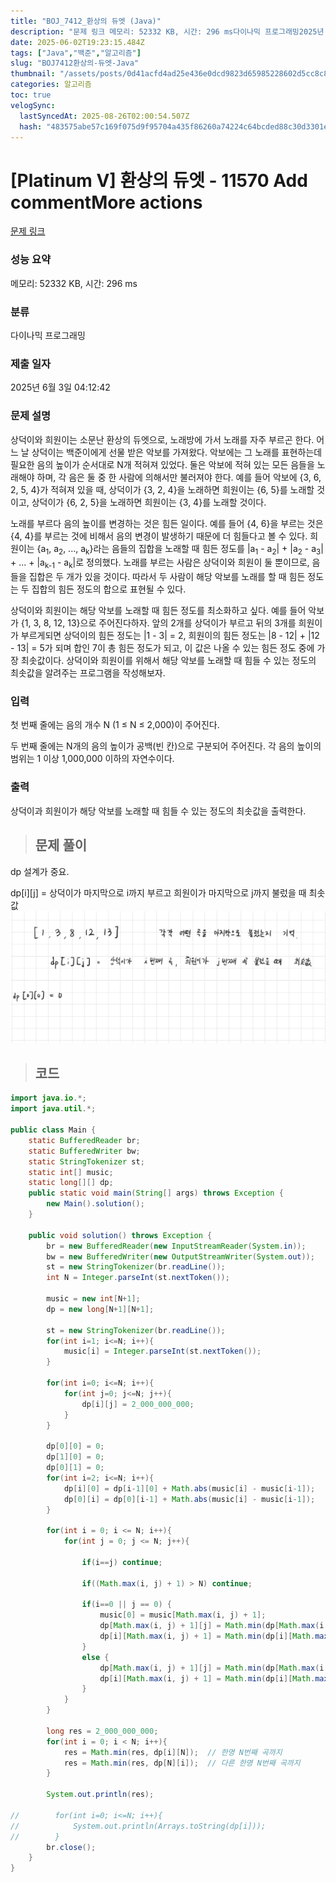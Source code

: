 ```yaml
---
title: "BOJ_7412_환상의 듀엣 (Java)"
description: "문제 링크 메모리: 52332 KB, 시간: 296 ms다이나믹 프로그래밍2025년 6월 3일 04:12:42dpi = 상덕이가 마지막으로 i까지 부르고 희원이가 마지막으로 j까지 불렀을 때 최솟값public class Main {    static BufferedRe"
date: 2025-06-02T19:23:15.484Z
tags: ["Java","백준","알고리즘"]
slug: "BOJ7412환상의-듀엣-Java"
thumbnail: "/assets/posts/0d41acfd4ad25e436e0dcd9823d65985228602d5cc8c8ceb25837214a768c36a.png"
categories: 알고리즘
toc: true
velogSync:
  lastSyncedAt: 2025-08-26T02:00:54.507Z
  hash: "483575abe57c169f075d9f95704a435f86260a74224c64bcded88c30d3301eb9"
---
```


# [Platinum V] 환상의 듀엣 - 11570 Add commentMore actions

[문제 링크](https://www.acmicpc.net/problem/11570) 

### 성능 요약

메모리: 52332 KB, 시간: 296 ms

### 분류

다이나믹 프로그래밍

### 제출 일자

2025년 6월 3일 04:12:42

### 문제 설명

<p>상덕이와 희원이는 소문난 환상의 듀엣으로, 노래방에 가서 노래를 자주 부르곤 한다. 어느 날 상덕이는 백준이에게 선물 받은 악보를 가져왔다. 악보에는 그 노래를 표현하는데 필요한 음의 높이가 순서대로 N개 적혀져 있었다. 둘은 악보에 적혀 있는 모든 음들을 노래해야 하며, 각 음은 둘 중 한 사람에 의해서만 불러져야 한다. 예를 들어 악보에 {3, 6, 2, 5, 4}가 적혀져 있을 때, 상덕이가 {3, 2, 4}을 노래하면 희원이는 {6, 5}를 노래할 것이고, 상덕이가 {6, 2, 5}을 노래하면 희원이는 {3, 4}를 노래할 것이다.</p>

<p>노래를 부르다 음의 높이를 변경하는 것은 힘든 일이다. 예를 들어 {4, 6}을 부르는 것은 {4, 4}를 부르는 것에 비해서 음의 변경이 발생하기 때문에 더 힘들다고 볼 수 있다. 희원이는 {a<sub>1</sub>, a<sub>2</sub>, ..., a<sub>k</sub>}라는 음들의 집합을 노래할 때 힘든 정도를 |a<sub>1</sub> - a<sub>2</sub>| + |a<sub>2</sub> - a<sub>3</sub>| + ... + |a<sub>k-1</sub> - a<sub>k</sub>|로 정의했다. 노래를 부르는 사람은 상덕이와 희원이 둘 뿐이므로, 음들을 집합은 두 개가 있을 것이다. 따라서 두 사람이 해당 악보를 노래를 할 때 힘든 정도는 두 집합의 힘든 정도의 합으로 표현될 수 있다.</p>

<p>상덕이와 희원이는 해당 악보를 노래할 때 힘든 정도를 최소화하고 싶다. 예를 들어 악보가 {1, 3, 8, 12, 13}으로 주어진다하자. 앞의 2개를 상덕이가 부르고 뒤의 3개를 희원이가 부르게되면 상덕이의 힘든 정도는 |1 - 3| = 2, 희원이의 힘든 정도는 |8 - 12| + |12 - 13| = 5가 되며 합인 7이 총 힘든 정도가 되고, 이 값은 나올 수 있는 힘든 정도 중에 가장 최솟값이다. 상덕이와 희원이를 위해서 해당 악보를 노래할 때 힘들 수 있는 정도의 최솟값을 알려주는 프로그램을 작성해보자.</p>

### 입력 

 <p>첫 번째 줄에는 음의 개수 N (1 ≤ N ≤ 2,000)이 주어진다.</p>

<p>두 번째 줄에는 N개의 음의 높이가 공백(빈 칸)으로 구분되어 주어진다. 각 음의 높이의 범위는 1 이상 1,000,000 이하의 자연수이다.</p>

### 출력 

 <p>상덕이과 희원이가 해당 악보를 노래할 때 힘들 수 있는 정도의 최솟값을 출력한다.</p>
 
> ## 문제 풀이

dp 설계가 중요.

dp[i][j] = 상덕이가 마지막으로 i까지 부르고 희원이가 마지막으로 j까지 불렀을 때 최솟값
![](/assets/posts/0d41acfd4ad25e436e0dcd9823d65985228602d5cc8c8ceb25837214a768c36a.png)

> ## 코드

```java
import java.io.*;
import java.util.*;

public class Main {
    static BufferedReader br;
    static BufferedWriter bw;
    static StringTokenizer st;
    static int[] music;
    static long[][] dp;
    public static void main(String[] args) throws Exception {
        new Main().solution();
    }

    public void solution() throws Exception {
        br = new BufferedReader(new InputStreamReader(System.in));
        bw = new BufferedWriter(new OutputStreamWriter(System.out));
        st = new StringTokenizer(br.readLine());
        int N = Integer.parseInt(st.nextToken());

        music = new int[N+1];
        dp = new long[N+1][N+1];

        st = new StringTokenizer(br.readLine());
        for(int i=1; i<=N; i++){
            music[i] = Integer.parseInt(st.nextToken());
        }

        for(int i=0; i<=N; i++){
            for(int j=0; j<=N; j++){
                dp[i][j] = 2_000_000_000;
            }
        }

        dp[0][0] = 0;
        dp[1][0] = 0;
        dp[0][1] = 0;
        for(int i=2; i<=N; i++){
            dp[i][0] = dp[i-1][0] + Math.abs(music[i] - music[i-1]);
            dp[0][i] = dp[0][i-1] + Math.abs(music[i] - music[i-1]);
        }

        for(int i = 0; i <= N; i++){
            for(int j = 0; j <= N; j++){

                if(i==j) continue;

                if((Math.max(i, j) + 1) > N) continue;

                if(i==0 || j == 0) {
                    music[0] = music[Math.max(i, j) + 1];
                    dp[Math.max(i, j) + 1][j] = Math.min(dp[Math.max(i, j) + 1][j], dp[i][j] + Math.abs(music[Math.max(i, j) + 1] - music[i]));
                    dp[i][Math.max(i, j) + 1] = Math.min(dp[i][Math.max(i, j) + 1], dp[i][j] + Math.abs(music[Math.max(i, j) + 1] - music[j]));
                }
                else {
                    dp[Math.max(i, j) + 1][j] = Math.min(dp[Math.max(i, j) + 1][j], dp[i][j] + Math.abs(music[Math.max(i, j) + 1] - music[i]));
                    dp[i][Math.max(i, j) + 1] = Math.min(dp[i][Math.max(i, j) + 1], dp[i][j] + Math.abs(music[Math.max(i, j) + 1] - music[j]));
                }
            }
        }

        long res = 2_000_000_000;
        for(int i = 0; i < N; i++){
            res = Math.min(res, dp[i][N]);  // 한명 N번째 곡까지
            res = Math.min(res, dp[N][i]);  // 다른 한명 N번째 곡까지
        }

        System.out.println(res);

//        for(int i=0; i<=N; i++){
//            System.out.println(Arrays.toString(dp[i]));
//        }
        br.close();
    }
}
```